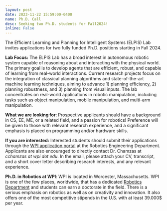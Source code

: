 ```yaml
---
layout: post
date: 2023-11-22 15:59:00-0400
name: Ph.D. Call 
desc: Seeking two Ph.D. students for Fall2024!
inline: False 
---
```

The Efficient Learning and Planning for Intelligent Systems (ELPIS) Lab invites applications for two fully funded Ph.D. positions starting in Fall 2024. 

**Lab Focus:** The ELPIS Lab has a broad interest in autonomous robotic system capable of reasoning about and interacting with the physical world. The primary goal is to develop agents that are efficient, robust, and capable of learning from real-world interactions. Current research projects focus on the integration of classical planning algorithms and state-of-the-art machine learning techniques, aiming to advance 1) planning efficiency, 2) planning robustness, and 3) planning from visual inputs.
The lab concentrates on real-world applications in robotic manipulation, including tasks such as object manipulation, mobile manipulation, and multi-arm manipulation.

**What we are looking for**: Prospective applicants should have a background in CS, EE, ME, or a related field, and a passion for robotics! Preference will be given to those with relevant research experience, and a significant emphasis is placed on programming and/or hardware skills.

**If you are interested:** Interested students should submit their applications through the [WPI application portal](https://www.wpi.edu/academics/study/robotics-engineering-phd) at the Robotics Engineering Department. Applicants are also encouraged to directly contact Dr. Chamzas at *cchamzas at wpi dot edu*.  In the email, please attach your CV, transcript, and a short cover letter describing research interests, and any relevant experience. 

**Ph.D. in Robotics at WPI**: WPI is located in Worcester, Massachusetts.  WPI is one of the few places, worldwide, that has a dedicated [Robotics Department](https://www.wpi.edu/academics/departments/robotics-engineering) and students can earn a doctorate in the field. There is a serious emphasis on robotics as well as on creativity and innovation. It also offers one of the most competitive stipends in the U.S. with at least 39.000$ per year. 
